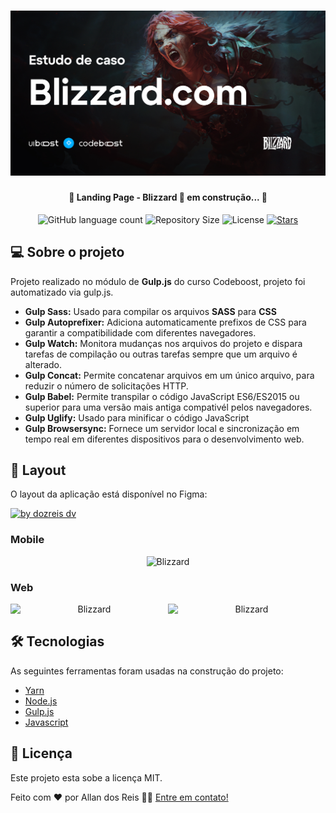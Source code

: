 <h1 align="center">
    <img alt="Blizzard" title="#Blizzard" src="img/share-og.jpg"/>
</h1>

<h4 align="center"> 
	🚧 Landing Page - Blizzard 🚀 em construção... 🚧
</h4>

<p align="center">
  <img alt="GitHub language count" src="https://img.shields.io/github/languages/count/dozreis/projeto-blizzard?color=%2300AEFF">

  <img alt="Repository Size" src="https://img.shields.io/github/repo-size/dozreis/projeto-blizzard?color=%2300aeff">

  <img alt="License" src="https://img.shields.io/github/license/dozreis/projeto-blizzard?color=%2300AEFF">
   <a href="https://github.com/tgmarinho/nlw1/stargazers">
    <img alt="Stars" src="https://img.shields.io/github/stars/dozreis/projeto-blizzard?color=%2300AEFF&style=social">
  </a>
</p>



## 💻 Sobre o projeto

Projeto realizado no módulo de **Gulp.js** do curso Codeboost, projeto foi automatizado via gulp.js.


- **Gulp Sass:** Usado para compilar os arquivos **SASS** para **CSS**
- **Gulp Autoprefixer:** Adiciona automaticamente prefixos de CSS para garantir a compatibilidade com diferentes navegadores.
- **Gulp Watch:** Monitora mudanças nos arquivos do projeto e dispara tarefas de compilação ou outras tarefas sempre que um arquivo é alterado.
- **Gulp Concat:** Permite concatenar arquivos em um único arquivo, para reduzir o número de solicitações HTTP.
- **Gulp Babel:** Permite transpilar o código JavaScript ES6/ES2015 ou superior para uma versão mais antiga compativél pelos navegadores.
- **Gulp Uglify:** Usado para minificar o código JavaScript 
- **Gulp Browsersync:** Fornece um servidor local e sincronização em tempo real em diferentes dispositivos para o desenvolvimento web.

## 🎨 Layout

O layout da aplicação está disponível no Figma:

<a href="https://www.figma.com/file/mlAXZPRMfibrGXkJmUz5yn/BR-Challenges?node-id=18-659">
  <img alt="by dozreis dv" src="https://img.shields.io/badge/Acessar%20Layout%20-Figma-%2304D361">
</a>


### Mobile

<p align="center">
  <img alt="Blizzard" title="#Blizzard" src="./img/mobile.svg" width="200px">

</p>

### Web

<p align="center" style="display: flex; align-items: flex-start; justify-content: center;">
  <img alt="Blizzard" title="#Blizzard" src="img/Readme.svg" width="400px">

  <img alt="Blizzard" title="#Blizzard" src="img/Readme-1.svg" width="400px">
</p>

## 🛠 Tecnologias

As seguintes ferramentas foram usadas na construção do projeto:

- [Yarn][yarn]
- [Node.js][nodejs]
- [Gulp.js][gulpjs]
- [Javascript][js]

## 📝 Licença

Este projeto esta sobe a licença MIT.

Feito com ❤️ por Allan dos Reis  👋🏽 [Entre em contato!](https://www.linkedin.com/in/allan-dos-reis-535824207/)

[nodejs]: https://nodejs.org/
[yarn]: https://yarnpkg.com/
[vscode]: https://code.visualstudio.com/
[license]: https://opensource.org/licenses/MIT
[gulpjs]: https://gulpjs.com/
[js]: https://developer.mozilla.org/pt-BR/docs/Web/JavaScript